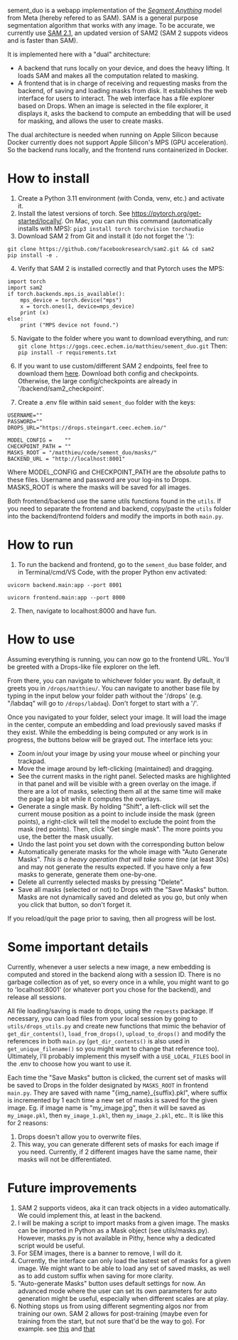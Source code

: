 sement_duo is a webapp implementation of the [_Segment Anything_](https://github.com/facebookresearch/segment-anything) model from Meta (hereby refered to as SAM). SAM is a general purpose segmentation algorithm that works with any image. To be accurate, we currently use [SAM 2.1](https://github.com/facebookresearch/sam2), an updated version of SAM2 (SAM 2 suppots videos and is faster than SAM). 

It is implemented here with a "dual" architecture:
- A backend that runs locally on your device, and does the heavy lifting. It loads SAM and makes all the computation related to masking.
- A frontend that is in charge of receiving and requesting masks from the backend, of saving and loading masks from disk. It establishes the web interface for users to interact. The web interface has a file explorer based on Drops. When an image is selected in the file explorer, it displays it, asks the backend to compute an embedding that will be used for masking, and allows the user to create masks.

The dual architecture is needed when running on Apple Silicon because Docker currently does not support Apple Silicon's MPS (GPU acceleration). So the backend runs locally, and the frontend runs containerized in Docker.

# How to install

1. Create a Python 3.11 environment (with Conda, venv, etc.) and activate it.
2. Install the latest versions of torch. See https://pytorch.org/get-started/locally/. On Mac, you can run this command (automatically installs with MPS):
`pip3 install torch torchvision torchaudio`
3. Download SAM 2 from Git and install it (do not forget the '.'):
```
git clone https://github.com/facebookresearch/sam2.git && cd sam2
pip install -e .
```

4. Verify that SAM 2 is installed correctly and that Pytorch uses the MPS:
```
import torch
import sam2
if torch.backends.mps.is_available():
    mps_device = torch.device("mps")
    x = torch.ones(1, device=mps_device)
    print (x)
else:
    print ("MPS device not found.")
```

5. Navigate to the folder where you want to download everything, and run:
`git clone https://gogs.ceec.echem.io/matthieu/sement_duo.git`
Then:
`pip install -r requirements.txt`

6. If you want to use custom/different SAM 2 endpoints, feel free to download them [here](https://github.com/facebookresearch/sam2?tab=readme-ov-file#model-description). Download both config and checkpoints. Otherwise, the large config/checkpoints are already in '/backend/sam2_checkpoint'. 

7. Create a .env file within said `sement_duo` folder with the keys:
```
USERNAME=""
PASSWORD=""
DROPS_URL="https://drops.steingart.ceec.echem.io/"

MODEL_CONFIG =    ""
CHECKPOINT_PATH = ""
MASKS_ROOT = "/matthieu/code/sement_duo/masks/"
BACKEND_URL = "http://localhost:8001"
```
Where MODEL_CONFIG and CHECKPOINT_PATH are the *absolute* paths to these files. Username and password are your log-ins to Drops. MASKS_ROOT is where the masks will be saved for all images.

Both frontend/backend use the same utils functions found in the `utils`. If you need to separate the frontend and backend, copy/paste the `utils` folder into the backend/frontend folders and modify the imports in both `main.py`.

# How to run
1. To run the backend and frontend, go to the `sement_duo` base folder, and in Terminal/cmd/VS Code, with the proper Python env activated:

`uvicorn backend.main:app --port 8001`

`uvicorn frontend.main:app --port 8000`

2. Then, navigate to localhost:8000 and have fun.

# How to use
Assuming everything is running, you can now go to the frontend URL. You'll be greeted with a Drops-like file explorer on the left. 

From there, you can navigate to whichever folder you want. By default, it greets you in `/drops/matthieu/`. You can navigate to another base file by typing in the input below your folder path without the '/drops' (e.g. "/labdaq" will go to `/drops/labdaq`). Don't forget to start with a '/'.

Once you navigated to your folder, select your image. It will load the image in the center, compute an embedding and load previously saved masks if they exist. While the embedding is being computed or any work is in progress, the buttons below will be grayed out. The interface lets you:
- Zoom in/out your image by using your mouse wheel or pinching your trackpad.
- Move the image around by left-clicking (maintained) and dragging.
- See the current masks in the right panel. Selected masks are highlighted in that panel and will be visible with a green overlay on the image. if there are a lot of masks, selecting them all at the same time will make the page lag a bit while it computes the overlays.
- Generate a single mask. By holding "Shift", a left-click will set the current mouse position as a point to include inside the mask (green points), a right-click will tell the model to exclude the point from the mask (red points). Then, click "Get single mask". The more points you use, the better the mask usually.
- Undo the last point you set down with the corresponding button below
- Automatically generate masks for the whole image with "Auto Generate Masks". *This is a heavy operation that will take some time* (at least 30s) and may not generate the results expected. If you have only a few masks to generate, generate them one-by-one. 
- Delete all currently selected masks by pressing "Delete". 
- Save all masks (selected or not) to Drops with the "Save Masks" button. Masks are not dynamically saved and deleted as you go, but only when you click that button, so don't forget it. 

If you reload/quit the page prior to saving, then all progress will be lost.

# Some important details

Currently, whenever a user selects a new image, a new embedding is computed and stored in the backend along with a session ID. There is no garbage collection as of yet, so every once in a while, you might want to go to 'localhost:8001' (or whatever port you chose for the backend),  and release all sessions. 

All file loading/saving is made to drops, using the `requests` package. If necessary, you can load files from your local session by going to `utils/drops_utils.py` and create new functions that mimic the behavior of `get_dir_contents()`, `load_from_drops()`, `upload_to_drops()` and modify the references in both `main.py` (`get_dir_contents()` is also used in `get_unique_filename()` so you might want to change that reference too). Ultimately, I'll probably implement this myself with a `USE_LOCAL_FILES` bool in the .env to choose how you want to use it. 

Each time the "Save Masks" button is clicked, the current set of masks will be saved to Drops in the folder designated by `MASKS_ROOT` in frontend `main.py`. They are saved with name "{img_name}_{suffix}.pkl", where suffix is incremented by 1 each time a new set of masks is saved for the given image. Eg. if image name is "my_image.jpg", then it will be saved as `my_image.pkl`, then `my_image_1.pkl`, then `my_image_2.pkl`, etc.. It is like this for 2 reasons: 
1. Drops doesn't allow you to overwrite files.
2. This way, you can generate different sets of masks for each image if you need. Currently, if 2 different images have the same name, their masks will not be differentiated. 

# Future improvements
1. SAM 2 supports videos, aka it can track objects in a video automatically. We could implement this, at least in the backend.
2. I will be making a script to import masks from a given image. The masks can be imported in Python as a Mask object (see utils/masks.py). However, masks.py is not available in Pithy, hence why a dedicated script would be useful.
3. For SEM images, there is a banner to remove, I will do it.
3. Currently, the interface can only load the lastest set of masks for a given image. We might want to be able to load any set of saved masks, as well as to add custom suffix when saving for more clarity.
4. "Auto-generate Masks" button uses default settings for now. An advanced mode where the user can set its own parameters for auto generation might be useful, especially when different scales are at play.
5. Nothing stops us from using different segmenting algos nor from training our own. SAM 2 allows for post-training  (maybe even for training from the start, but not sure that'd be the way to go). For example. see [this](https://github.com/BAMresearch/automatic-sem-image-segmentation) and [that](https://www.sciencedirect.com/science/article/pii/S2352492823008188)